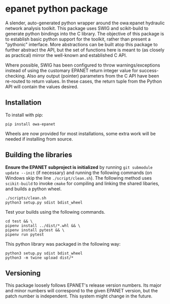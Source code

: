 # epanet python package

A slender, auto-generated python wrapper around the owa:epanet hydraulic network analysis toolkit. This package uses SWIG and scikit-build to generate python bindings into the C library. The objective of this package is to establish basic python support for the toolkit, rather than present a "pythonic" interface. More abstractions can be built atop this package to further abstract the API, but the set of functions here is meant to (as closely as practical) mirror the well-known and established C API.

Where possible, SWIG has been configured to throw warnings/exceptions instead of using the customary EPANET return integer value for success-checking. Also any output (pointer) parameters from the C API have been re-routed to return values. In these cases, the return tuple from the Python API will contain the values desired.

## Installation
To install with pip:
```shell
pip install owa-epanet
```

Wheels are now provided for most installations, some extra work will be needed if installing from source.


## Building the libraries

__Ensure the EPANET subproject is initialized__ by running `git submodule update --init` (if necessary) and running the following commands (on Windows skip the line `./script/clean.sh`). The following method uses `scikit-build` to invoke `cmake` for compiling and linking the shared libaries, and builds a python wheel.

```
./scripts/clean.sh
python3 setup.py sdist bdist_wheel
```
Test your builds using the following commands.
```
cd test && \
pipenv install ../dist/*.whl && \
pipenv install pytest && \
pipenv run pytest
```

This python library was packaged in the following way:

```
python3 setup.py sdist bdist_wheel
python3 -m twine upload dist/*
```

## Versioning
This package loosely follows EPANET's release version numbers. Its major and minor numbers will correspond to the given EPANET version, but the patch number is independent. This system might change in the future.

